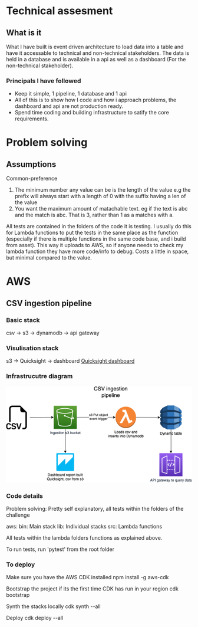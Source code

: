 # Technical assesment 

## What is it
What I have built is event driven architecture to load data into a table and have it accessable to technical and non-technical stakeholders. The data is held in a database and is available in a api as well as a dashboard (For the non-technical stakeholder).

### Principals I have followed
- Keep it simple, 1 pipeline, 1 database and 1 api
- All of this is to show how I code and how i approach problems, the dashboard and api are not production ready.
- Spend time coding and building infrastructure to satify the core requirements.

# Problem solving
## Assumptions
Common-preference
1. The minimum number any value can be is the length of the value
    e.g the prefix will always start with a length of 0 with the suffix having a len of the value
2. You want the maximum amount of matachable text. 
    eg if the text is abc and the match is abc. That is 3, rather than 1 as a matches with a.

All tests are contained in the folders of the code it is testing. I usually do this for Lambda functions to put the tests in the same place as the function (especially if there is multiple functions in the same code base, and i build from asset). This way it uploads to AWS, so if anyone needs to check my lambda function they have more code/info to debug. Costs a little in space, but minimal compared to the value. 

# AWS 
## CSV ingestion pipeline 

### Basic stack
csv -> s3 -> dynamodb -> api gateway

### Visulisation stack
s3 -> Quicksight -> dashboard
[Quicksight dashboard](https://eu-central-1.quicksight.aws.amazon.com/sn/dashboards/6b406573-0b54-4377-b13f-9ce15aa63178/sheets/6b406573-0b54-4377-b13f-9ce15aa63178_a7b1db2a-b95d-407b-b5ef-fa9dd74b7b89)

### Infrastrucutre diagram
![alt text](assets/infrastructure_diagram.png)

### Code details
Problem solving:
    Pretty self explanatory, all tests within the folders of the challenge

aws:
    bin: Main stack 
    lib: Individual stacks
    src: Lambda functions 

All tests within the lambda folders functions as explained above. 

To run tests, run 'pytest' from the root folder

### To deploy 

Make sure you have the AWS CDK installed
    npm install -g aws-cdk

Bootstrap the project if its the first time CDK has run in your region
    cdk bootstrap

Synth the stacks locally 
cdk synth --all 

Deploy 
    cdk deploy --all

